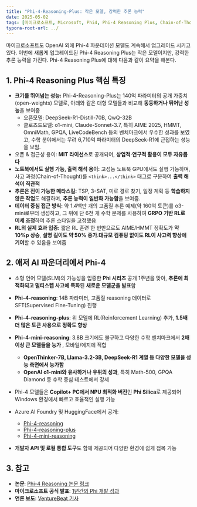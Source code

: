 ```yaml
---
title: "Phi-4-Reasoning-Plus: 작은 모델, 강력한 추론 능력"
date: 2025-05-02
tags: [마이크로소프트, Microsoft, Phi4, Phi-4 Reasoning Plus, Chain-of-Thought, 오픈AI]
typora-root-url: ../
---
```




마이크로소프트도 OpenAI 외에 Phi-4 파운데이션 모델도 계속해서 업그레이드 시키고 있다. 이번에 새롭게 업그레이드된 Phi-4 Reasoning Plus는 작은 모델이지만, 강력한 추론 능력을 가진다. Phi-4 Reasoning Plus에 대해 다음과 같이 요약을 해본다.



## 1. Phi-4 Reasoning Plus 핵심 특징

* **크기를 뛰어넘는 성능:** Phi-4-Reasoning-Plus는 140억 파라미터의 공개 가중치(open-weights) 모델로, 아래와 같은 대형 모델들과 비교해 **동등하거나 뛰어난 성능**을 보여줌
  * 오픈모델: DeepSeek-R1-Distill-70B, QwQ-32B
  * 클로즈드모델: o1-mini, Claude-Sonnet-3.7, 특히 AIME 2025, HMMT, OmniMath, GPQA, LiveCodeBench 등의 벤치마크에서 우수한 성과를 보였고, 수학 분야에서는 무려 6,710억 파라미터의 DeepSeek-R1에 근접하는 성능을 보임.
* 오픈 & 접근성 용이: **MIT 라이선스**로 공개되어, **상업적·연구적 활용이 모두 자유롭다**
* **노트북에서도 실행 가능, 출력 해석 용이:** 고성능 노트북 GPU에서도 실행 가능하며, 사고 과정(Chain-of-Thought)를 `<think>...</think>` 태그로 구분하여 **출력 해석이 직관적**
* **추론은 전이 가능한 메타스킬:** TSP, 3-SAT, 미로 경로 찾기, 일정 계획 등 **학습하지 않은 작업**도 해결하며, **추론 능력이 일반화 가능함**을 보여줌. 
* **데이터 중심 접근 방식:** 약 1.4백만 개의 고품질 추론 예제(약 160억 토큰)를 o3-mini로부터 생성하고, 그 위에 단 6천 개 수학 문제를 사용하여 **GRPO 기반 RL로 미세 조정**하여 추론 스타일을 고정했음
* **RL의 실제 효과 입증:** 짧은 RL 훈련 한 번만으로도 AIME/HMMT 정확도가 **약 10%p 상승**, **설명 길이도 약 50% 증가**.**대규모 컴퓨팅 없이도 RL이 사고력 향상에 기여**할 수 있음을 보여줌



## 2. 애저 AI 파운더리에서 Phi-4

* 소형 언어 모델(SLM)의 가능성을 입증한 **Phi 시리즈** 공개 1주년을 맞아, **추론에 최적화되고 멀티스텝 사고에 특화**된 **새로운 모델군을 발표**함
* **Phi-4-reasoning**: 14B 파라미터, 고품질 reasoning 데이터로 SFT(Supervised Fine-Tuning) 진행
* **Phi-4-reasoning-plus**: 위 모델에 RL(Reinforcement Learning) 추가, **1.5배 더 많은 토큰 사용으로 정확도 향상**
* **Phi-4-mini-reasoning**: 3.8B 크기에도 불구하고 다양한 수학 벤치마크에서 **2배 이상 큰 모델들을 능가** , 모바일/에지에 적합
  * **OpenThinker-7B, Llama-3.2-3B, DeepSeek-R1 계열 등 다양한 모델을 성능 측면에서 능가함**
  * **OpenAI o1-mini와 유사하거나 우위의 성과**, 특히 Math-500, GPQA Diamond 등 수학 중심 테스트에서 강세
* Phi-4 모델들은 **Copilot+ PC에서 NPU 최적화 버전**인 **Phi Silica**로 제공되어 Windows 환경에서 빠르고 효율적인 실행 가능
* Azure AI Foundry 및 HuggingFace에서 공개:
  * [Phi-4-reasoning](https://huggingface.co/microsoft/Phi-4-reasoning)
  * [Phi-4-reasoning-plus](https://huggingface.co/microsoft/Phi-4-reasoning-plus)
  * [Phi-4-mini-reasoning](https://aka.ms/phi4-mini-reasoning/hf)

* **개발자 API 및 로컬 통합 도구**도 함께 제공되어 다양한 환경에 쉽게 접목 가능



## 3. 참고

* **논문**: [Phi-4 Reasoning 논문 링크](https://www.microsoft.com/.../2025/04/phi_4_reasoning.pdf)
* **마이크로소프트 공식 발표**: [1년간의 Phi 개발 성과](https://azure.microsoft.com/.../one-year-of-phi-small...)
* **언론 보도**: [VentureBeat 기사](https://venturebeat.com/.../microsoft-launches-phi-4...)





